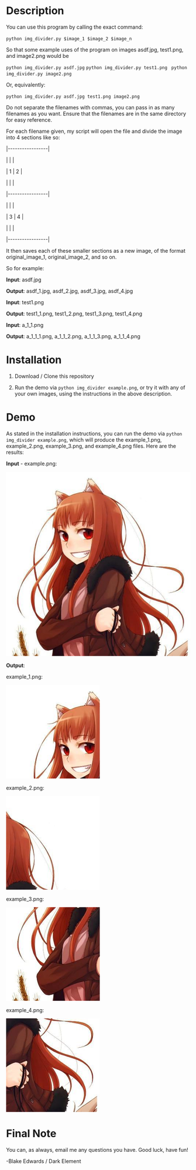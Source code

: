 # Description

You can use this program by calling the exact command:

`python img_divider.py $image_1 $image_2 $image_n`

So that some example uses of the program on images asdf.jpg, test1.png, and image2.png would be

`python img_divider.py asdf.jpg`
`python img_divider.py test1.png `
`python img_divider.py image2.png`

Or, equivalently:

`python img_divider.py asdf.jpg test1.png image2.png`

Do not separate the filenames with commas, you can pass in as many filenames as you want. Ensure that the filenames are in the same directory for easy reference.

For each filename given, my script will open the file and divide the image into 4 sections like so:

|-----------------|

|        |        |

|   1    |   2    |

|        |        |

|-----------------|

|        |        |

|   3    |   4    |

|        |        |

|-----------------|

It then saves each of these smaller sections as a new image, of the format original_image_1, original_image_2, and so on.

So for example:

  **Input**: asdf.jpg 

  **Output**: asdf_1.jpg, asdf_2.jpg, asdf_3.jpg, asdf_4.jpg


  **Input**: test1.png 

  **Output**: test1_1.png, test1_2.png, test1_3.png, test1_4.png


  **Input**: a_1_1.png

  **Output**: a_1_1_1.png, a_1_1_2.png, a_1_1_3.png, a_1_1_4.png

# Installation

1. Download / Clone this repository

2. Run the demo via `python img_divider example.png`, or try it with any of your own images, using the instructions in the above description.

# Demo

As stated in the installation instructions, you can run the demo via `python img_divider example.png`, which will produce the example_1.png, example_2.png, example_3.png, and example_4.png files. Here are the results:

**Input** - example.png:

![Input](/example.png)

**Output**:

example_1.png:

![Output - topleft](/example_1.png)

example_2.png:

![Output - topright](/example_2.png)

example_3.png:

![Output - botleft](/example_3.png)

example_4.png:

![Output - botright](/example_4.png)


# Final Note

You can, as always, email me any questions you have. Good luck, have fun!

-Blake Edwards / Dark Element

